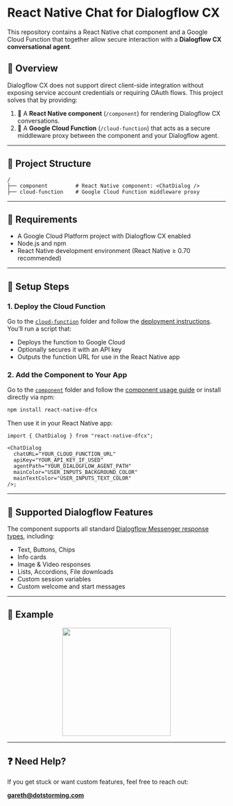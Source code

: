 # React Native Chat for Dialogflow CX

This repository contains a React Native chat component and a Google Cloud Function that together allow secure interaction with a **Dialogflow CX conversational agent**.

## 🚀 Overview

Dialogflow CX does not support direct client-side integration without exposing service account credentials or requiring OAuth flows. This project solves that by providing:

1. 🧠 A **React Native component** (`/component`) for rendering Dialogflow CX conversations.
2. 🔐 A **Google Cloud Function** (`/cloud-function`) that acts as a secure middleware proxy between the component and your Dialogflow agent.

---

## 📁 Project Structure

```
/
├── component         # React Native component: <ChatDialog />
├── cloud-function    # Google Cloud Function middleware proxy
```

---

## 🔧 Requirements

- A Google Cloud Platform project with Dialogflow CX enabled
- Node.js and npm
- React Native development environment (React Native ≥ 0.70 recommended)

---

## 🧱 Setup Steps

### 1. Deploy the Cloud Function

Go to the [`cloud-function`](./cloud-function) folder and follow the [deployment instructions](./cloud-function/README.md). You’ll run a script that:

- Deploys the function to Google Cloud
- Optionally secures it with an API key
- Outputs the function URL for use in the React Native app

### 2. Add the Component to Your App

Go to the [`component`](./component) folder and follow the [component usage guide](./component/README.md) or install directly via npm:

```bash
npm install react-native-dfcx
```

Then use it in your React Native app:

```tsx
import { ChatDialog } from "react-native-dfcx";

<ChatDialog
  chatURL="YOUR_CLOUD_FUNCTION_URL"
  apiKey="YOUR_API_KEY_IF_USED"
  agentPath="YOUR_DIALOGFLOW_AGENT_PATH"
  mainColor="USER_INPUTS_BACKGROUND_COLOR"
  mainTextColor="USER_INPUTS_TEXT_COLOR"
/>;
```

---

## 💬 Supported Dialogflow Features

The component supports all standard [Dialogflow Messenger response types](https://cloud.google.com/dialogflow/cx/docs/concept/integration/dialogflow-messenger/fulfillment), including:

- Text, Buttons, Chips
- Info cards
- Image & Video responses
- Lists, Accordions, File downloads
- Custom session variables
- Custom welcome and start messages

---

## 📘 Example

<p align="center">
<img src="https://raw.githubusercontent.com/gmarland/react-native-DFCX/refs/heads/main/readme-images/preview.gif" width="250"/>
</p>

---

## ❓ Need Help?

If you get stuck or want custom features, feel free to reach out:

**gareth@dotstorming.com**

